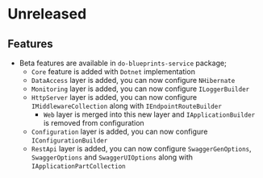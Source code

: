 # Unreleased

## Features

- Beta features are available in `do-blueprints-service` package;
  - `Core` feature is added with `Dotnet` implementation
  - `DataAccess` layer is added, you can now configure `NHibernate`
  - `Monitoring` layer is added, you can now configure `ILoggerBuilder`
  - `HttpServer` layer is added, you can now configure
    `IMiddlewareCollection` along with `IEndpointRouteBuilder`
    - `Web` layer is merged into this new layer and `IApplicationBuilder` is
      removed from configuration
  - `Configuration` layer is added, you can now configure
    `IConfigurationBuilder`
  - `RestApi` layer is added, you can now configure `SwaggerGenOptions`, 
    `SwaggerOptions` and `SwaggerUIOptions` along with 
    `IApplicationPartCollection`   
